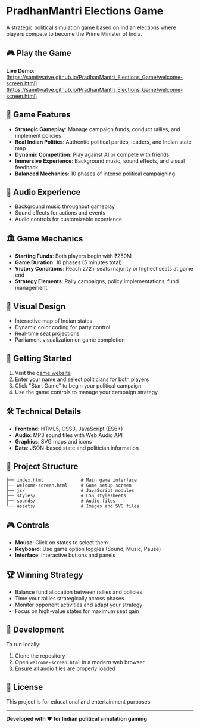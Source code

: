 # PradhanMantri Elections Game

A strategic political simulation game based on Indian elections where players compete to become the Prime Minister of India.

## 🎮 Play the Game

**Live Demo**: [https://samitwatve.github.io/PradhanMantri_Elections_Game/welcome-screen.html](https://samitwatve.github.io/PradhanMantri_Elections_Game/welcome-screen.html)

## 🎯 Game Features

- **Strategic Gameplay**: Manage campaign funds, conduct rallies, and implement policies
- **Real Indian Politics**: Authentic political parties, leaders, and Indian state map
- **Dynamic Competition**: Play against AI or compete with friends
- **Immersive Experience**: Background music, sound effects, and visual feedback
- **Balanced Mechanics**: 10 phases of intense political campaigning

## 🎵 Audio Experience

- Background music throughout gameplay
- Sound effects for actions and events
- Audio controls for customizable experience

## 🏛️ Game Mechanics

- **Starting Funds**: Both players begin with ₹250M
- **Game Duration**: 10 phases (5 minutes total)
- **Victory Conditions**: Reach 272+ seats majority or highest seats at game end
- **Strategy Elements**: Rally campaigns, policy implementations, fund management

## 🎨 Visual Design

- Interactive map of Indian states
- Dynamic color coding for party control
- Real-time seat projections
- Parliament visualization on game completion

## 🚀 Getting Started

1. Visit the [game website](https://samitwatve.github.io/PradhanMantri_Elections_Game/welcome-screen.html)
2. Enter your name and select politicians for both players
3. Click "Start Game" to begin your political campaign
4. Use the game controls to manage your campaign strategy

## 🛠️ Technical Details

- **Frontend**: HTML5, CSS3, JavaScript (ES6+)
- **Audio**: MP3 sound files with Web Audio API
- **Graphics**: SVG maps and icons
- **Data**: JSON-based state and politician information

## 📁 Project Structure

```
├── index.html              # Main game interface
├── welcome-screen.html     # Game setup screen
├── js/                     # JavaScript modules
├── styles/                 # CSS stylesheets
├── sounds/                 # Audio files
└── assets/                 # Images and SVG files
```

## 🎮 Controls

- **Mouse**: Click on states to select them
- **Keyboard**: Use game option toggles (Sound, Music, Pause)
- **Interface**: Interactive buttons and panels

## 🏆 Winning Strategy

- Balance fund allocation between rallies and policies
- Time your rallies strategically across phases
- Monitor opponent activities and adapt your strategy
- Focus on high-value states for maximum seat gain

## 🔧 Development

To run locally:
1. Clone the repository
2. Open `welcome-screen.html` in a modern web browser
3. Ensure all audio files are properly loaded

## 📜 License

This project is for educational and entertainment purposes.

---

**Developed with ❤️ for Indian political simulation gaming**
